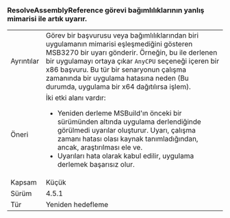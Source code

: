### <a name="resolveassemblyreference-task-now-warns-of-dependencies-with-the-wrong-architecture"></a>ResolveAssemblyReference görevi bağımlılıklarının yanlış mimarisi ile artık uyarır.

|   |   |
|---|---|
|Ayrıntılar|Görev bir başvurusu veya bağımlılıklarından biri uygulamanın mimarisi eşleşmediğini gösteren MSB3270 bir uyarı gönderir. Örneğin, bu ile derlenen bir uygulamayı ortaya çıkar <code>AnyCPU</code> seçeneği içeren bir x86 başvuru. Bu tür bir senaryonun çalışma zamanında bir uygulama hatasına neden (Bu durumda, uygulama bir x64 dağıtılırsa işlem).|
|Öneri|İki etki alanı vardır:<ul><li>Yeniden derleme MSBuild'ın önceki bir sürümünden altında uygulama derlendiğinde görülmedi uyarılar oluşturur. Uyarı, çalışma zamanı hatası olası kaynak tanımladığından, ancak, araştırılması ele ve.</li><li>Uyarıları hata olarak kabul edilir, uygulama derlemek başarısız olur.</li></ul>|
|Kapsam|Küçük|
|Sürüm|4.5.1|
|Tür|Yeniden hedefleme|

